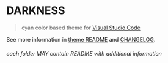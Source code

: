 # DARKNESS

> cyan color based theme for [Visual Studio Code](https://code.visualstudio.com/)

See more information in [theme README](./son-dark-eight/README.md) and [CHANGELOG](./son-dark-eight/CHANGELOG.md).

###### each folder MAY contain README with additional information

